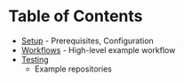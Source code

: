 # Table of Contents

* [Setup](./setup.md) - Prerequisites, Configuration
* [Workflows](./workflows.md) - High-level example workflow
* [Testing](./testing.md)
    * Example repositories
